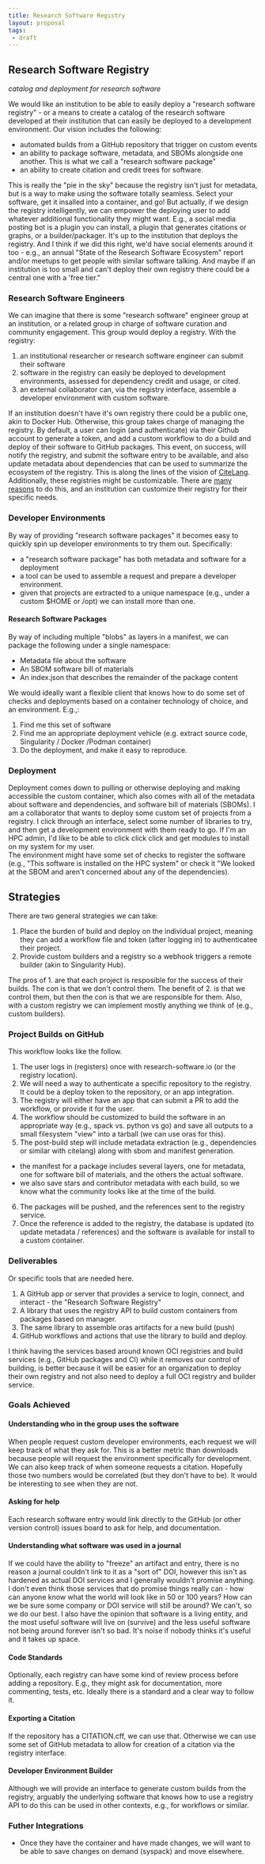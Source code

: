 ```yaml
---
title: Research Software Registry
layout: proposal
tags: 
 - draft
---
```


## Research Software Registry

_catalog and deployment for research software_

We would like an institution to be able to easily deploy a "research software registry" - or a means
to create a catalog of the research software developed at their institution that can easily be deployed
to a development environment. Our vision includes the following:

 - automated builds from a GitHub repository that trigger on custom events
 - an ability to package software, metadata, and SBOMs alongside one another. This is what we call a "research software package"
 - an ability to create citation and credit trees for software.

This is really the "pie in the sky" because the registry isn't just for metadata, but is a way to make using the software totally seamless. 
Select your software, get it insalled into a container, and go! But actually, if we design the registry intelligently, we can empower the deploying user to add whatever additional functionality they might want. E.g., a social media posting bot is a plugin you can install, a plugin that generates citations or graphs, or a builder/packager. It's up to the institution that deploys the registry. And I think if we did this right, we'd have social elements around it too - e.g., an annual "State of the Research Software Ecosystem" report and/or meetups to get people with similar software talking. And maybe if an institution is too small and can't deploy their own registry there could be a central one with a 'free tier."


### Research Software Engineers

We can imagine that there is some "research software" engineer group at an institution, or a related group in charge of software curation and community engagement. This group would deploy a registry. With the registry:

1. an institutional researcher or research software engineer can submit their software
2. software in the registry can easily be deployed to development environments, assessed for dependency credit and usage, or cited.
3. an external collaborator can, via the registry interface, assemble a developer environment with custom software.

If an institution doesn't have it's own registry there could be a public one, akin to Docker Hub. Otherwise, this group takes charge of managing the registry. By default, a user can login (and authenticate) via their Github account to generate a token, and add a custom workflow to do a build and deploy of their software to GitHub packages. This event, on success, will notify the registry, and submit the software entry to be available, and also update metadata about dependencies that can be used to summarize the ecosystem of the registry. This is along the lines of the vision of [CiteLang](https://github.com/vsoch/citelang). Additionally, these registries might be customizable. There are [many reasons](https://gist.github.com/vsoch/d77254b2a7032b6ad58af27f28274df2) to do this, and an institution can customize their registry for their specific needs.

### Developer Environments

By way of providing "research software packages" it becomes easy to quickly spin up developer environments to try them out.
Specifically:

 - a "research software package" has both metadata and software for a deployment
 - a tool can be used to assemble a request and prepare a developer environment.
 - given that projects are extracted to a unique namespace (e.g., under a custom $HOME or /opt) we can install more than one.
 
#### Research Software Packages

By way of including multiple "blobs" as layers in a manifest, we can package the following under a single namespace:

 - Metadata file about the software
 - An SBOM software bill of materials
 - An index.json that describes the remainder of the package content

We would ideally want a flexible client that knows how to do some set of checks and deployments based
on a container technology of choice, and an environment. E.g.,:

1. Find me this set of software
2. Find me an appropriate deployment vehicle (e.g. extract source code, Singularity / Docker /Podman container)
3. Do the deployment, and make it easy to reproduce.


### Deployment

Deployment comes down to pulling or otherwise deploying and making accessible the custom container,
which also comes with all of the metadata about software and dependencies, and software bill of materials (SBOMs).
I am a collaborator that wants to deploy some custom set of projects from a registry. I
click through an interface, select some number of libraries to try, and then get a development environment with them ready to go. 
If I'm an HPC admin, I'd like to be able to click click click and get modules to install on my system for my user.  
The environment might have some set of checks to register the software (e.g., "This software is installed on the HPC system"
or check it "We looked at the SBOM and aren't concerned about any of the dependencies). 


## Strategies

There are two general strategies we can take:

1. Place the burden of build and deploy on the individual project, meaning they can add a workflow file and token (after logging in) to authenticatee their project. 
2. Provide custom builders and a registry so a webhook triggers a remote builder (akin to Singularity Hub). 

The pros of 1. are that each project is resposible for the success of their builds. The con is that we don't control them. The benefit of 2. is that we control them, but then the con is that we are responsible for them. Also, with a custom registry we can implement mostly anything we think of (e.g., custom builders).


### Project Builds on GitHub

This workflow looks like the follow.

1. The user logs in (registers) once with research-software.io (or the registry location).
2. We will need a way to authenticate a specific repository to the registry. It could be a deploy token to the repository, or an app integration.
3. The registry will either have an app that can submit a PR to add the workflow, or provide it for the user.
4. The workflow should be customized to build the software in an appropriate way (e.g., spack vs. python vs go) and save all outputs to a small filesystem "view" into a tarball (we can use oras for this).
5. The post-build step will include metadata extraction (e.g., dependencies or similar with citelang) along with sbom and manifest generation.
  - the manifest for a package includes several layers, one for metadata, one for software bill of materials, and the others the actual software.
  - we also save stars and contributor metadata with each build, so we know what the community looks like at the time of the build.
6. The packages will be pushed, and the references sent to the registry service.
7. Once the reference is added to the registry, the database is updated (to update metadata / references) and the software is available for install to a custom container.


### Deliverables

Or specific tools that are needed here.

1. A GitHub app or server that provides a service to login, connect, and interact - the "Research Software Registry"
2. A library that uses the registry API to build custom containers from packages based on manager.
3. The same library to assemble oras artifacts for a new build (push)
4. GitHub workflows and actions that use the library to build and deploy.


I think having the services based around known OCI registries and build services (e.g., GitHub packages and CI) while
it removes our control of building, is better because it will be easier for an organization to deploy their own
registry and not also need to deploy a full OCI registry and builder service.

### Goals Achieved

#### Understanding who in the group uses the software

When people request custom developer environments, each request we will keep track of what they ask for. This is a better
metric than downloads because people will request the environment specifically for development. We can also keep track of when someone requests a citation. Hopefully those two numbers would be correlated (but they don't have to be). It would be interesting to see when they are not.

#### Asking for help

Each research software entry would link directly to the GitHub (or other version control) issues board to ask for help, and documentation.

#### Understanding what software was used in a journal

If we could have the ability to "freeze" an artifact and entry, there is no reason a journal couldn't link to it as a "sort of" DOI, however this isn't as hardened as actual DOI services and I generally wouldn't promise anything. I don't even think those services that do promise things really can - how can anyone know what the world will look like in 50 or 100 years? How can we be sure some company or DOI service will still be around? We can't, so we do our best. I also have the opinion that software is a living entity, and the most useful software
will live on (survive) and the less useful software not being around forever isn't so bad. It's noise if
nobody thinks it's useful and it takes up space.

#### Code Standards

Optionally, each registry can have some kind of review process before adding a repository. E.g., they might
ask for documentation, more commenting, tests, etc. Ideally there is a standard and a clear way to follow it.

#### Exporting a Citation

If the repository has a CITATION.cff, we can use that. Otherwise we can use some set of GitHub metadata to
allow for creation of a citation via the registry interface.

#### Developer Environment Builder

Although we will provide an interface to generate custom builds from the registry, arguably the
underlying software that knows how to use a registry API to do this can be used in other contexts,
e.g., for workflows or similar.

### Futher Integrations

 - Once they have the container and have made changes, we will want to be able to save changes on demand (syspack) and move elsewhere.
  

